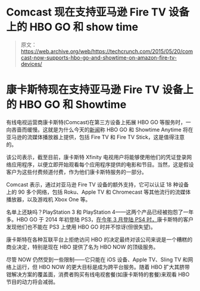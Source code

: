 # Comcast 现在支持亚马逊 Fire TV 设备上的 HBO GO 和 show time 

> 原文：<https://web.archive.org/web/https://techcrunch.com/2015/05/20/comcast-now-supports-hbo-go-and-showtime-on-amazon-fire-tv-devices/>

# 康卡斯特现在支持亚马逊 Fire TV 设备上的 HBO GO 和 Showtime

有线电视运营商康卡斯特(Comcast)在第三方设备上拓展 HBO GO 等服务时，一向吝啬而缓慢。这就是为什么今天的[新闻](https://web.archive.org/web/20221209223757/http://corporate.comcast.com/comcast-voices/hbo-go-showtime-anytime-now-available-for-xfinity-tv-customers-on-amazon-fire-tv-devices)称 HBO GO 和 Showtime Anytime 将在亚马逊的流媒体播放器上提供，包括 Fire TV 和 Fire TV Stick，这是值得注意的。

该公司表示，截至目前，康卡斯特 Xfinity 电视用户将能够使用他们的凭证登录网络应用程序，以便立即开始观看每个应用程序提供的电影和节目。当然，这是假设客户为这些付费频道付费，作为他们康卡斯特服务的一部分。

Comcast 表示，通过对亚马逊 Fire TV 设备的额外支持，它可以认证 18 种设备上的 90 多个网络，包括 Roku、Apple TV 和 Chromecast 等其他流行的流媒体播放器，以及游戏机 Xbox One 等。

名单上还缺吗？PlayStation 3 和 PlayStation 4——这两个产品已经被抱怨了一年多。HBO GO 于 2014 年初登陆 PS3，[在今年 3 月登陆 PS4 时，](https://web.archive.org/web/20221209223757/https://beta.techcrunch.com/2015/03/06/of-course-comcast-subscribers-cant-stream-hbo-go-on-the-ps4/?ncid=rss&utm_source=feedburner&utm_medium=feed&utm_campaign=sfgplus&%3Fncid=sfgplus#.o0tzqc:jloZ)康卡斯特的客户发现他们也不能在 PS3 上使用 HBO GO 时并不惊讶(但很失望)。

康卡斯特在各种互联平台上拒绝访问 HBO 的决定最终对该公司来说是一个糟糕的商业决定，特别是现在 HBO 提供了名为 HBO NOW 的顶级服务。

尽管 NOW 仍然受到一些限制——它只能在 iOS 设备、Apple TV、Sling TV 和网络上运行，但 HBO NOW 的更大目标是成为跨平台服务。随着 HBO 扩大其脐带钳解决方案的覆盖面，消费者购买有线电视套餐(如康卡斯特的套餐)来观看 HBO 节目的动力将会减弱。